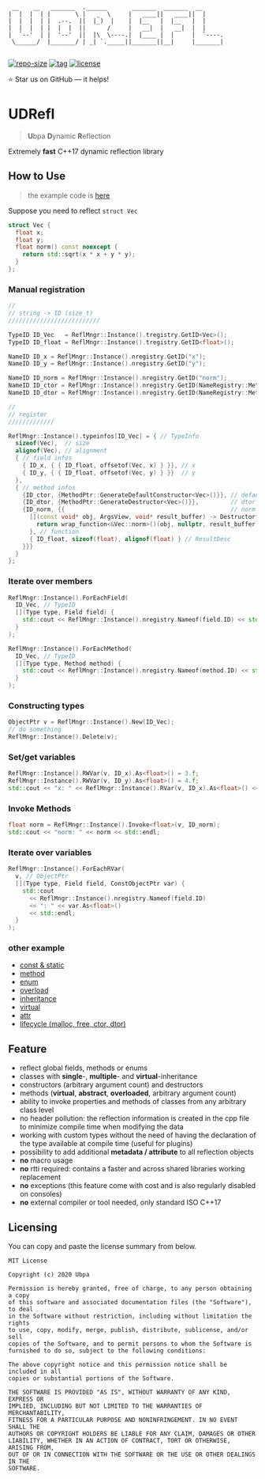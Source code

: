 ```

 __    __   _______  .______       _______  _______  __      
|  |  |  | |       \ |   _  \     |   ____||   ____||  |     
|  |  |  | |  .--.  ||  |_)  |    |  |__   |  |__   |  |     
|  |  |  | |  |  |  ||      /     |   __|  |   __|  |  |     
|  `--'  | |  '--'  ||  |\  \----.|  |____ |  |     |  `----.
 \______/  |_______/ | _| `._____||_______||__|     |_______|
                                                             

```

[![repo-size](https://img.shields.io/github/languages/code-size/Ubpa/UDRefl?style=flat)](https://github.com/Ubpa/UDRefl/archive/master.zip) [![tag](https://img.shields.io/github/v/tag/Ubpa/UDRefl)](https://github.com/Ubpa/UDRefl/tags) [![license](https://img.shields.io/github/license/Ubpa/UDRefl)](LICENSE) 

⭐ Star us on GitHub — it helps!

# UDRefl

> **U**bpa **D**ynamic **R**eflection

Extremely **fast** C++17 dynamic reflection library

## How to Use

> the example code is [here](src/test/00_readme/main.cpp) 

Suppose you need to reflect `struct Vec` 

```c++
struct Vec {
  float x;
  float y;
  float norm() const noexcept {
    return std::sqrt(x * x + y * y);
  }
};
```

### Manual registration

```c++
//
// string -> ID (size_t)
//////////////////////////

TypeID ID_Vec   = ReflMngr::Instance().tregistry.GetID<Vec>();
TypeID ID_float = ReflMngr::Instance().tregistry.GetID<float>();

NameID ID_x = ReflMngr::Instance().nregistry.GetID("x");
NameID ID_y = ReflMngr::Instance().nregistry.GetID("y");

NameID ID_norm = ReflMngr::Instance().nregistry.GetID("norm");
NameID ID_ctor = ReflMngr::Instance().nregistry.GetID(NameRegistry::Meta::ctor); // meta function
NameID ID_dtor = ReflMngr::Instance().nregistry.GetID(NameRegistry::Meta::dtor); // meta function

//
// register
/////////////

ReflMngr::Instance().typeinfos[ID_Vec] = { // TypeInfo
  sizeof(Vec),  // size
  alignof(Vec), // alignment
  { // field infos
    { ID_x, { { ID_float, offsetof(Vec, x) } }}, // x
    { ID_y, { { ID_float, offsetof(Vec, y) } }}  // y
  },
  { // method infos
    {ID_ctor, {MethodPtr::GenerateDefaultConstructor<Vec>()}}, // default ctor
    {ID_dtor, {MethodPtr::GenerateDestructor<Vec>()}},         // dtor
    {ID_norm, {{                                               // norm
      [](const void* obj, ArgsView, void* result_buffer) -> Destructor* {
        return wrap_function<&Vec::norm>()(obj, nullptr, result_buffer);
      }, // function
      { ID_float, sizeof(float), alignof(float) } // ResultDesc
    }}}
  }
};
```

### Iterate over members

```c++
ReflMngr::Instance().ForEachField(
  ID_Vec, // TypeID
  [](Type type, Field field) {
    std::cout << ReflMngr::Instance().nregistry.Nameof(field.ID) << std::endl;
  }
);

ReflMngr::Instance().ForEachMethod(
  ID_Vec, // TypeID
  [](Type type, Method method) {
    std::cout << ReflMngr::Instance().nregistry.Nameof(method.ID) << std::endl;
  }
);
```

### Constructing types

```c++
ObjectPtr v = ReflMngr::Instance().New(ID_Vec);
// do something
ReflMngr::Instance().Delete(v);
```

### Set/get variables

```c++
ReflMngr::Instance().RWVar(v, ID_x).As<float>() = 3.f;
ReflMngr::Instance().RWVar(v, ID_y).As<float>() = 4.f;
std::cout << "x: " << ReflMngr::Instance().RVar(v, ID_x).As<float>() << std::endl;
```

### Invoke Methods

```c++
float norm = ReflMngr::Instance().Invoke<float>(v, ID_norm);
std::cout << "norm: " << norm << std::endl;
```

### Iterate over variables

```c++
ReflMngr::Instance().ForEachRVar(
  v, // ObjectPtr
  [](Type type, Field field, ConstObjectPtr var) {
    std::cout
      << ReflMngr::Instance().nregistry.Nameof(field.ID)
      << ": " << var.As<float>()
      << std::endl;
  }
);
```

### other example

- [const & static](src/test/02_const_static/main.cpp) 
- [method](src/test/03_method/main.cpp) 
- [enum](src/test/04_enum/main.cpp) 
- [overload](src/test/05_overload/main.cpp) 
- [inheritance](src/test/06_inheritance/main.cpp) 
- [virtual](src/test/07_virtual/main.cpp) 
- [attr](src/test/08_attr/main.cpp) 
- [lifecycle (malloc, free, ctor, dtor)](src/test/09_lifecycle/main.cpp) 

## Feature

- reflect  global fields, methods or enums
- classes with **single**-, **multiple**- and **virtual**-inheritance
- constructors (arbitrary argument count) and destructors
- methods (**virtual**, **abstract**, **overloaded**, arbitrary argument count)
- ability to invoke properties and methods of classes from any arbitrary class level
- no header pollution: the reflection information is created in the cpp file to minimize compile time when modifying the data
- working with custom types without the need of having the declaration of the type available at compile time (useful for plugins)
- possibility to add additional **metadata / attribute** to all reflection objects
- **no** macro usage
- **no** rtti required: contains a faster and across shared libraries working replacement
- **no** exceptions (this feature come with cost and is also regularly disabled on consoles)
- **no** external compiler or tool needed, only standard ISO C++17

## Licensing

You can copy and paste the license summary from below.

```
MIT License

Copyright (c) 2020 Ubpa

Permission is hereby granted, free of charge, to any person obtaining a copy
of this software and associated documentation files (the "Software"), to deal
in the Software without restriction, including without limitation the rights
to use, copy, modify, merge, publish, distribute, sublicense, and/or sell
copies of the Software, and to permit persons to whom the Software is
furnished to do so, subject to the following conditions:

The above copyright notice and this permission notice shall be included in all
copies or substantial portions of the Software.

THE SOFTWARE IS PROVIDED "AS IS", WITHOUT WARRANTY OF ANY KIND, EXPRESS OR
IMPLIED, INCLUDING BUT NOT LIMITED TO THE WARRANTIES OF MERCHANTABILITY,
FITNESS FOR A PARTICULAR PURPOSE AND NONINFRINGEMENT. IN NO EVENT SHALL THE
AUTHORS OR COPYRIGHT HOLDERS BE LIABLE FOR ANY CLAIM, DAMAGES OR OTHER
LIABILITY, WHETHER IN AN ACTION OF CONTRACT, TORT OR OTHERWISE, ARISING FROM,
OUT OF OR IN CONNECTION WITH THE SOFTWARE OR THE USE OR OTHER DEALINGS IN THE
SOFTWARE.
```


